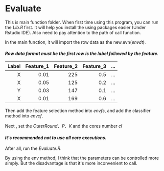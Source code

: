 # Evaluate

This is main function folder. When first time using this program, you can run the *Lib.R* first. It will help you install the using packages easier (Under Rstudio IDE). Also need to pay attention to the path of call function.

In the main function, it will import the row data as the new.evn(*envdt*).

#### *Row data format must be the first row is the label followed by the feature.*

| Label | Feature_1 | Feature_2 | Feature_3  | ... |
|------:|----------:|----------:|-----------:| ---:|
| X     | 0.01      | 225       | 0.5        | ... |
| X     | 0.05      | 125       | 0.2        | ... |
| Y     | 0.03      | 147       | 0.1        | ... |
| X     | 0.01      | 169       | 0.6        | ... |

Then add the feature selection method into *envfs*, and add the classifier method into *envcf*.

Next , set the *OuterRound*、*P*、*K* and the cores number *cl*

#### *It's recommended not to use all core executions.*

After all, run the *Evaluate.R*.

By using the env method, I think that the parameters can be controlled more simply. But the disadvantage is that it's more inconvenient to call.
